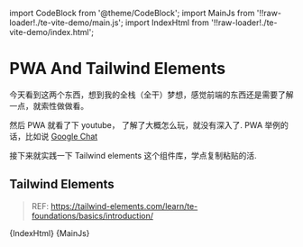 import CodeBlock from '@theme/CodeBlock';
import MainJs from '!!raw-loader!./te-vite-demo/main.js';
import IndexHtml from '!!raw-loader!./te-vite-demo/index.html';

# PWA And Tailwind Elements

今天看到这两个东西，想到我的全栈（全干）梦想，感觉前端的东西还是需要了解一点，就索性做做看。

然后 PWA 就看了下 youtube， 了解了大概怎么玩，就没有深入了. PWA 举例的话，比如说 [Google Chat](https://support.google.com/chat/answer/9455386?hl=en)

接下来就实践一下 Tailwind elements 这个组件库，学点复制粘贴的活.

## Tailwind Elements

> REF: https://tailwind-elements.com/learn/te-foundations/basics/introduction/

<CodeBlock language="html" title="./te-vite-demo/index.html">{IndexHtml}</CodeBlock>
<CodeBlock language="jsx" title="./te-vite-demo/main.js">{MainJs}</CodeBlock>
